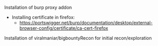 Installation of burp proxy addon
- Installing certificate in firefox:
  - https://portswigger.net/burp/documentation/desktop/external-browser-config/certificate/ca-cert-firefox


Installation of viralmaniar/bigbountyRecon for initial recon/exploration
